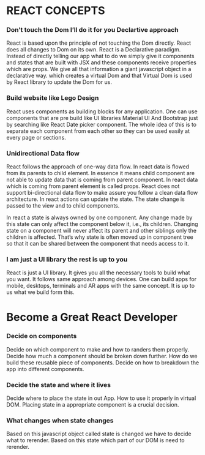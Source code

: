 # REACT CONCEPTS

### Don’t touch the Dom I’ll do it for you Declartive approach

React is based upon the principle of not touching the Dom directly. React does all changes to Dom on its own. React is a Declarative paradigm. Instead of directly telling our app what to do we simply give it components and states that are built with JSX and these components receive properties which are props. We give all that information a giant javascript object in a declarative way. which creates a virtual Dom and that Virtual Dom is used by React library to update the Dom for us.

### Build website like Lego Design

React uses components as building blocks for any application. One can use components that are pre build like UI libraries Material UI And Bootstrap just by searching like React Date picker component. The whole idea of this is to separate each component from each other so they can be used easily at every page or sections.

### Unidirectional Data flow

React follows the approach of one-way data flow. In react data is flowed from its parents to child element. In essence it means child component are not able to update data that is coming from parent component. In react data which is coming from parent element is called props. React does not support bi-directional data flow to make assure you follow a clean data flow architecture. In react actions can update the state. The state change is passed to the view and to child components.

In react a state is always owned by one component. Any change made by this state can only affect the component below it, i.e., its children. Changing state on a component will never affect its parent and other siblings only the children is affected. That’s why state is often moved up in component tree so that it can be shared between the component that needs access to it.

### I am just a UI library the rest is up to you

React is just a UI library. It gives you all the necessary tools to build what you want. It follows same approach among devices. One can build apps for mobile, desktops, terminals and AR apps with the same concept. It is up to us what we build form this.

# Become a Great React Developer

### Decide on components

Decide on which component to make and how to randers them properly. Decide how much a component should be broken down further. How do we build these reusable piece of components. Decide on how to breakdown the app into different components.

### Decide the state and where it lives

Decide where to place the state in out App. How to use it properly in virtual DOM. Placing state in a appropriate component is a crucial decision.

### What changes when state changes

Based on this javascript object called state is changed we have to decide what to rerender. Based on this state which part of our DOM is need to rerender.
